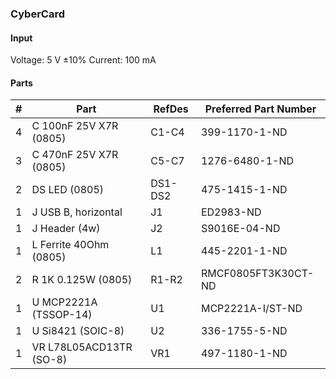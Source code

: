 ### CyberCard ###


#### Input ####

Voltage: 5 V ±10%
Current: 100 mA


#### Parts ####

|  # | Part                                      | RefDes  | Preferred Part Number      |
|---:|-------------------------------------------|---------|----------------------------|
|  4 | C 100nF 25V X7R (0805)                    | C1-C4   | 399-1170-1-ND              |
|  3 | C 470nF 25V X7R (0805)                    | C5-C7   | 1276-6480-1-ND             |
|  2 | DS LED (0805)                             | DS1-DS2 | 475-1415-1-ND              |
|  1 | J USB B, horizontal                       | J1      | ED2983-ND                  |
|  1 | J Header (4w)                             | J2      | S9016E-04-ND               |
|  1 | L Ferrite 40Ohm (0805)                    | L1      | 445-2201-1-ND              |
|  2 | R 1K 0.125W (0805)                        | R1-R2   | RMCF0805FT3K30CT-ND        |
|  1 | U MCP2221A (TSSOP-14)                     | U1      | MCP2221A-I/ST-ND           |
|  1 | U Si8421 (SOIC-8)                         | U2      | 336-1755-5-ND              |
|  1 | VR L78L05ACD13TR (SO-8)                   | VR1     | 497-1180-1-ND              |
